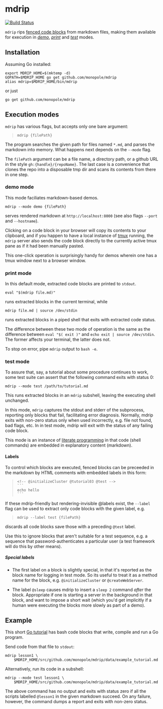 # mdrip

[fenced code blocks]: https://help.github.com/articles/github-flavored-markdown/#fenced-code-blocks
[_here_ documents]: http://tldp.org/LDP/abs/html/here-docs.html
[literate programming]: http://en.wikipedia.org/wiki/Literate_programming
[tmux]: https://github.com/tmux/tmux/wiki
[travis-mdrip]: https://travis-ci.org/monopole/mdrip
[Go tutorial]: https://github.com/monopole/mdrip/blob/master/data/example_tutorial.md
[raw-example]: https://raw.githubusercontent.com/monopole/mdrip/master/data/example_tutorial.md

[![Build Status](https://travis-ci.org/monopole/mdrip.svg?branch=master)](https://travis-ci.org/monopole/mdrip)

`mdrip` rips [fenced code blocks] from markdown files,
making them available for execution in
[_demo_](#demo-mode),
[_print_](#print-mode) and
[_test_](#test-mode)
modes.

## Installation

Assuming Go installed:

```
export MDRIP_HOME=$(mktemp -d)
GOPATH=$MDRIP_HOME go get github.com/monopole/mdrip
alias mdrip=$MDRIP_HOME/bin/mdrip
```

or just
```
go get github.com/monopole/mdrip
```

## Execution modes

`mdrip` has various flags, but accepts only one bare argument:

> `mdrip {filePath}`

The program searches the given path for files named
`*.md`, and parses the markdown into memory.  What
happens next depends on the `--mode` flag.

The `filePath` argument can be a file name, a directory
path, or a github URL in the style
`gh:{handle}/{repoName}`.  The last case is a convenience
that clones the repo into a disposable tmp dir and scans
its contents from there in one step.

### demo mode

This mode faciliates markdown-based demos.

```
mdrip --mode demo {filePath}
```

serves rendered markdown at `http://localhost:8000`
(see also flags `--port` and `--hostname`).

Clicking on a code block in your browser will
copy its contents to your clipboard, and if you happen
to have a local instance of [tmux] running, the `mdrip`
server also sends the code block directly to the
currently active tmux pane as if it had been manually
pasted.

This one-click operation is surprisingly handy for
demos wherein one has a tmux window next to a browser
window.


### print mode

In this default mode, extracted code blocks are printed to `stdout`.

```
eval "$(mdrip file.md)"
```
runs extracted blocks in the current terminal, while
```
mdrip file.md | source /dev/stdin
```
runs extracted blocks in a piped shell that exits with extracted code status.

The difference between these two mode of operation is the
same as the difference between
`eval "$( exit )"` and `echo exit | source /dev/stdin`.
The former affects your terminal, the latter does not.

To stop on error, pipe `mdrip` output to `bash -e`.

### test mode

To assure that, say, a tutorial about some procedure
continues to work, some test suite can assert that the
following command exits with status 0:

```
mdrip --mode test /path/to/tutorial.md
```

This runs extracted blocks in an `mdrip` subshell,
leaving the executing shell unchanged.

In this mode, `mdrip` captures the stdout and stderr of
the subprocess, reporting only blocks that fail,
facilitating error diagnosis.  Normally, mdrip exits
with non-zero status only when used incorrectly,
e.g. file not found, bad flags, etc.  In in test mode,
mdrip will exit with the status of any failing code
block.

This mode is an instance of [literate programming] in
that code (shell commands) are embedded in explanatory
content (markdown).

#### Labels

To control which blocks are executed, fenced blocks
can be preceeded in the markdown by HTML comments with
embedded labels in this form:

<blockquote>
<code>&lt;&#33;-- @initializeCluster @tutorial03 @test --&gt;</code><br>
<code>&#96;&#96;&#96;</code><br>
<code>echo hello</code><br>
<code>&#96;&#96;&#96;</code><br>
</blockquote>

If these mdrip-friendly but rendering-invisible @labels
exist, the `--label` flag can be used to extract only
code blocks with the given label, e.g.

> `mdrip --label test {filePath}`

discards all code blocks save those with a preceding `@test`
label.

Use this to ignore blocks that aren't suitable for a
test sequence, e.g. a sequence that
password-authenticates a particular user (a test
framework will do this by other means).

##### Special labels

 * The first label on a block is slightly special, in
   that it's reported as the block name for logging in
   test mode.  So its useful to treat it as a method
   name for the block, e.g. `@initializeCluster` or
   `@createWebServer`.

 * The label `@sleep` causes mdrip to insert a `sleep
   2` command _after_ the block.  Appropriate if one is
   starting a server in the background in that block,
   and want to impose a short wait (which you'd get
   implicitly if a human were executing the blocks more
   slowly as part of a demo).


## Example

This short [Go tutorial] has bash code blocks that
write, compile and run a Go program.

Send code from that file to `stdout`:

```
mdrip lesson1 \
    $MDRIP_HOME/src/github.com/monopole/mdrip/data/example_tutorial.md
```

Alternatively, run its code in a subshell:
```
mdrip --mode test lesson1 \
    $MDRIP_HOME/src/github.com/monopole/mdrip/data/example_tutorial.md
```

The above command has no output and exits with status zero if all the
scripts labelled `@lesson1` in the given markdown succeed.  On any
failure, however, the command dumps a report and exits with non-zero
status.
